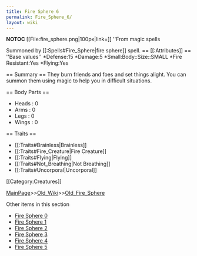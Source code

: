 ```yaml
---
title: Fire Sphere 6
permalink: Fire_Sphere_6/
layout: wiki
---
```

__NOTOC__
[[File:fire_sphere.png|100px|link=]] ''From magic spells

Summoned by [[:Spells#Fire_Sphere|fire sphere]] spell.
== [[:Attributes]] ==
''Base values''
*Defense:15
*Damage:5
*Small:Body::Size::SMALL
*Fire Resistant:Yes
*Flying:Yes

== Summary ==
They burn friends and foes and set things alight. You can summon them using magic to help you in difficult situations.

== Body Parts ==
* Heads : 0
* Arms : 0
* Legs : 0
* Wings : 0

== Traits ==
* [[:Traits#Brainless|Brainless]]
* [[:Traits#Fire_Creature|Fire Creature]]
* [[:Traits#Flying|Flying]]
* [[:Traits#Not_Breathing|Not Breathing]]
* [[:Traits#Uncorporal|Uncorporal]]

[[Category:Creatures]]

[MainPage](/keeperrl_wiki/ "wikilink")>>[Old_Wiki](/keeperrl_wiki/Old_Wiki "wikilink")>>[Old_Fire_Sphere](/keeperrl_wiki/Old_Fire_Sphere "wikilink")

Other items in this section
-    [Fire Sphere 0](/keeperrl_wiki/Fire_Sphere_0 "wikilink")
-    [Fire Sphere 1](/keeperrl_wiki/Fire_Sphere_1 "wikilink")
-    [Fire Sphere 2](/keeperrl_wiki/Fire_Sphere_2 "wikilink")
-    [Fire Sphere 3](/keeperrl_wiki/Fire_Sphere_3 "wikilink")
-    [Fire Sphere 4](/keeperrl_wiki/Fire_Sphere_4 "wikilink")
-    [Fire Sphere 5](/keeperrl_wiki/Fire_Sphere_5 "wikilink")
